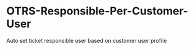 # OTRS-Responsible-Per-Customer-User
Auto set ticket responsible user based on customer user profile
